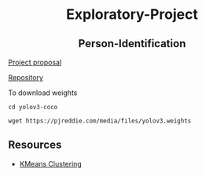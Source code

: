<h1 align ='center'><b>Exploratory-Project</b></h1>
<h2 align='center'>Person-Identification</h2>

[Project proposal](https://drive.google.com/file/d/1d4v-FjKnAP_lMCKRN_KP8ASqq-x333RY/view?usp=sharing)

[Repository](https://github.com/iArunava/YOLOv3-Object-Detection-with-OpenCV)

To download weights

`cd yolov3-coco`

`wget https://pjreddie.com/media/files/yolov3.weights`

## Resources

 - [KMeans Clustering](https://towardsdatascience.com/k-means-clustering-from-a-to-z-f6242a314e9a)
